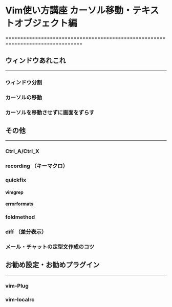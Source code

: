 # Vim使い方講座 カーソル移動・テキストオブジェクト編
================================================================================

## ウィンドウあれこれ
--------------------------------------------------------------------------------

### ウィンドウ分割
### カーソルの移動
### カーソルを移動させずに画面をずらす


## その他
--------------------------------------------------------------------------------

### Ctrl_A/Ctrl_X
### recording （キーマクロ）
### quickfix
#### vimgrep
#### errorformats
### foldmethod
### diff （差分表示）
### メール・チャットの定型文作成のコツ


## お勧め設定・お勧めプラグイン
--------------------------------------------------------------------------------

### vim-Plug
### vim-localrc

<!-- vim: set ft=markdown et sw=4 :-->
